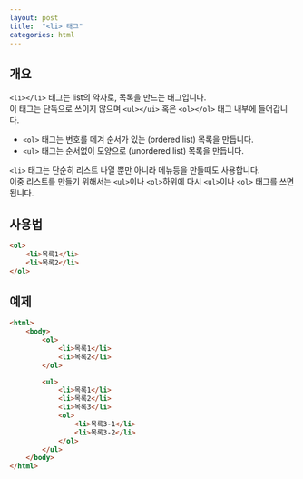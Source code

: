 ```yaml
---
layout: post
title:  "<li> 태그"
categories: html
---
```


## 개요
`<li></li>` 태그는 list의 약자로, 목록을 만드는 태그입니다.  
이 태그는 단독으로 쓰이지 않으며 `<ul></ui>` 혹은 `<ol></ol>` 태그 내부에 들어갑니다.


- `<ol>` 태그는 번호를 메겨 순서가 있는 (ordered list) 목록을 만듭니다.
- `<ul>` 태그는 순서없이 모양으로 (unordered list) 목록을 만듭니다.

`<li>` 태그는 단순히 리스트 나열 뿐만 아니라 메뉴등을 만들때도 사용합니다.  
이중 리스트를 만들기 위해서는 `<ul>`이나 `<ol>`하위에 다시 `<ul>`이나 `<ol>` 태그를 쓰면 됩니다.

## 사용법
```html
<ol>
	<li>목록1</li>
	<li>목록2</li>
</ol>
```

## 예제
```html
<html>
	<body>
		<ol>
			<li>목록1</li>
			<li>목록2</li>
		</ol>

		<ul>
			<li>목록1</li>
			<li>목록2</li>
			<li>목록3</li>
			<ol>
				<li>목록3-1</li>
				<li>목록3-2</li>
			</ol>
		</ul>
	</body>
</html>
```
